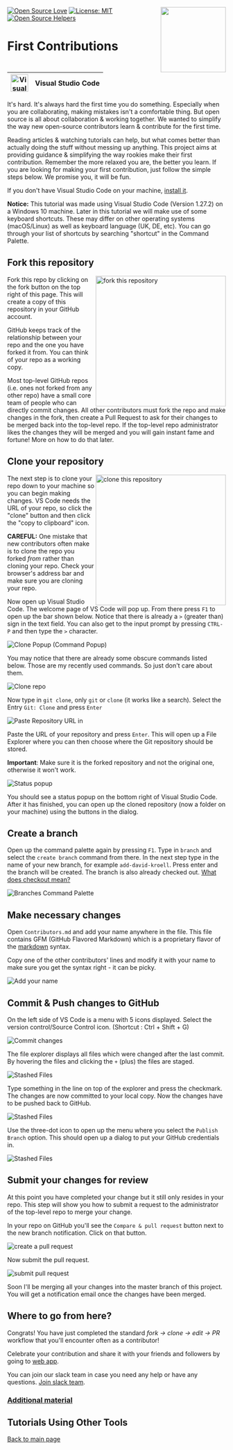 [![Open Source Love](https://badges.frapsoft.com/os/v1/open-source.svg?v=103)](https://github.com/ellerbrock/open-source-badges/)
[<img align="right" width="150" src="https://firstcontributions.github.io/assets/Readme/join-slack-team.png">](https://join.slack.com/t/firstcontributors/shared_invite/zt-vchl8cde-S0KstI_jyCcGEEj7rSTQiA)
[![License: MIT](https://img.shields.io/badge/License-MIT-green.svg)](https://opensource.org/licenses/MIT)
[![Open Source Helpers](https://www.codetriage.com/roshanjossey/first-contributions/badges/users.svg)](https://www.codetriage.com/roshanjossey/first-contributions)

# First Contributions

| <img alt="Visual Studio Code" src="https://upload.wikimedia.org/wikipedia/commons/2/2d/Visual_Studio_Code_1.18_icon.svg" width="40"> | Visual Studio Code |
| ------------------------------------------------------------------------------------------------------------------------------------ | ------------------ |


It's hard. It's always hard the first time you do something. Especially when you are collaborating, making mistakes isn't a comfortable thing. But open source is all about collaboration & working together. We wanted to simplify the way new open-source contributors learn & contribute for the first time.

Reading articles & watching tutorials can help, but what comes better than actually doing the stuff without messing up anything. This project aims at providing guidance & simplifying the way rookies make their first contribution. Remember the more relaxed you are, the better you learn. If you are looking for making your first contribution, just follow the simple steps below. We promise you, it will be fun.

If you don't have Visual Studio Code on your machine, [install it](https://code.visualstudio.com/download).

**Notice:** This tutorial was made using Visual Studio Code (Version 1.27.2) on a Windows 10 machine. Later in this tutorial we will make use of some keyboard shortcuts. These may differ on other operating systems (macOS/Linux) as well as keyboard language (UK, DE, etc). You can go through your list of shortcuts by searching "shortcut" in the Command Palette.

## Fork this repository

<img align="right" width="300" src="https://firstcontributions.github.io/assets/Readme/fork.png" alt="fork this repository" />

Fork this repo by clicking on the fork button on the top right of this page. This will create a copy of this repository in your GitHub account.

GitHub keeps track of the relationship between your repo and the one you have forked it from. You can think of your repo as a working copy.

Most top-level GitHub repos (i.e. ones not forked from any other repo) have a small core team of people who can directly commit changes. All other contributors must fork the repo and make changes in the fork, then create a Pull Request to ask for their changes to be merged back into the top-level repo. If the top-level repo administrator likes the changes they will be merged and you will gain instant fame and fortune! More on how to do that later.

## Clone your repository

<img align="right" width="300" src="https://firstcontributions.github.io/assets/Readme/clone.png" alt="clone this repository" />

The next step is to clone your repo down to your machine so you can begin making changes. VS Code needs the URL of your repo, so click the "clone" button and then click the "copy to clipboard" icon.

**CAREFUL:** One mistake that new contributors often make is to clone the repo you forked _from_ rather than cloning your repo. Check your browser's address bar and make sure you are cloning your repo.

Now open up Visual Studio Code. The welcome page of VS Code will pop up. From there press `F1` to open up the bar shown below. Notice that there is already a `>` (greater than) sign in the text field. You can also get to the input prompt by pressing `CTRL-P` and then type the `>` character.

<img src="https://firstcontributions.github.io/assets/gui-tool-tutorials/github-windows-vs-code-tutorial/vscode-2018-08-clone.png" alt="Clone Popup (Command Popup)" />

You may notice that there are already some obscure commands listed below. Those are my recently used commands. So just don't care about them.

<img src="https://firstcontributions.github.io/assets/gui-tool-tutorials/github-windows-vs-code-tutorial/vscode-2018-08-clone1.png" alt="Clone repo" />

Now type in `git clone`, only `git` or `clone` (it works like a search).
Select the Entry `Git: Clone` and press `Enter`

<img src="https://firstcontributions.github.io/assets/gui-tool-tutorials/github-windows-vs-code-tutorial/vscode-2018-08-clone2.png" alt="Paste Repository URL in" />

Paste the URL of your repository and press `Enter`. This will open up a File Explorer where you can then choose where the Git repository should be stored.

**Important**: Make sure it is the forked repository and not the original one, otherwise it won't work.

<img src="https://firstcontributions.github.io/assets/gui-tool-tutorials/github-windows-vs-code-tutorial/vscode-2018-08-clone3.png" alt="Status popup" />

You should see a status popup on the bottom right of Visual Studio Code. After it has finished, you can open up the cloned repository (now a folder on your machine) using the buttons in the dialog.

## Create a branch

Open up the command palette again by pressing `F1`. Type in `branch` and select the `create branch` command from there. In the next step type in the name of your new branch, for example `add-david-kroell`. Press enter and the branch will be created. The branch is also already checked out. [What does checkout mean?](https://www.git-scm.com/docs/git-checkout)

<img src="https://firstcontributions.github.io/assets/gui-tool-tutorials/github-windows-vs-code-tutorial/vscode-2018-08-branch.png" alt="Branches Command Palette" />

## Make necessary changes

Open `Contributors.md` and add your name anywhere in the file. This file contains GFM (GitHub Flavored Markdown) which is a proprietary flavor of the <a href="https://en.wikipedia.org/wiki/Markdown">markdown</a> syntax.

Copy one of the other contributors&apos; lines and modify it with your name to make sure you get the syntax right - it can be picky.

<img src="https://firstcontributions.github.io/assets/gui-tool-tutorials/github-windows-vs-code-tutorial/vscode-2018-08-changes.png" alt="Add your name" />

## Commit & Push changes to GitHub

On the left side of VS Code is a menu with 5 icons displayed. Select the version control/Source Control icon.
(Shortcut : Ctrl + Shift + G)

<img src="https://firstcontributions.github.io/assets/gui-tool-tutorials/github-windows-vs-code-tutorial/vscode-2018-08-commit.png" alt="Commit changes" />

The file explorer displays all files which were changed after the last commit. By hovering the files and clicking the `+` (plus) the files are staged.

<img src="https://firstcontributions.github.io/assets/gui-tool-tutorials/github-windows-vs-code-tutorial/vscode-2018-08-commit1.png" alt="Stashed Files">

Type something in the line on top of the explorer and press the checkmark. The changes are now committed to your local copy. Now the changes have to be pushed back to GitHub.

<img src="https://firstcontributions.github.io/assets/gui-tool-tutorials/github-windows-vs-code-tutorial/vscode-2018-08-push.png" alt="Stashed Files">

Use the three-dot icon to open up the menu where you select the `Publish Branch` option. This should open up a dialog to put your GitHub credentials in.

<img src="https://firstcontributions.github.io/assets/gui-tool-tutorials/github-windows-vs-code-tutorial/vscode-2018-08-gh-auth.png" alt="Stashed Files">

## Submit your changes for review

At this point you have completed your change but it still only resides in your repo. This step will show you how to submit a request to the administrator of the top-level repo to merge your change.

In your repo on GitHub you'll see the `Compare & pull request` button next to the new branch notification. Click on that button.

<img src="https://firstcontributions.github.io/assets/Readme/compare-and-pull.png" alt="create a pull request" />

Now submit the pull request.

<img src="https://firstcontributions.github.io/assets/Readme/submit-pull-request.png" alt="submit pull request" />

Soon I'll be merging all your changes into the master branch of this project. You will get a notification email once the changes have been merged.

## Where to go from here?

Congrats! You have just completed the standard _fork -> clone -> edit -> PR_ workflow that you'll encounter often as a contributor!

Celebrate your contribution and share it with your friends and followers by going to [web app](https://firstcontributions.github.io#social-share).

You can join our slack team in case you need any help or have any questions. [Join slack team](https://join.slack.com/t/firstcontributors/shared_invite/enQtMzE1MTYwNzI3ODQ0LTZiMDA2OGI2NTYyNjM1MTFiNTc4YTRhZTg4OWZjMzA0ZWZmY2UxYzVkMzI1ZmVmOWI4ODdkZWQwNTM2NDVmNjY).


### [Additional material](../additional-material/git_workflow_scenarios/additional-material.md)

## Tutorials Using Other Tools
[Back to main page](https://github.com/firstcontributions/first-contributions#tutorials-using-other-tools)

